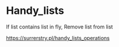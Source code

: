 # Handy_lists
If list contains list in fly, Remove list from list

https://surrerstry.pl/handy_lists_operations
